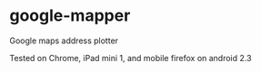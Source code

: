 google-mapper
=============

Google maps address plotter

Tested on Chrome, iPad mini 1, and mobile firefox on android 2.3
